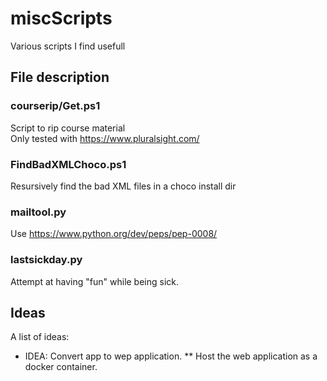 # miscScripts

Various scripts I find usefull

## File description

### courserip/Get.ps1

Script to rip course material  
Only tested with <https://www.pluralsight.com/>

### FindBadXMLChoco.ps1

Resursively find the bad XML files in a choco install dir

### mailtool.py

Use <https://www.python.org/dev/peps/pep-0008/>

### lastsickday.py

Attempt at having "fun" while being sick.

## Ideas

A list of ideas:

* IDEA: Convert app to wep application.
** Host the web application as a docker container.
